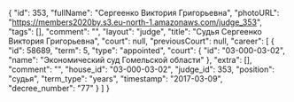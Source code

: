 {
    "id": 353,
    "fullName": "Сергеенко Виктория Григорьевна",
    "photoURL": "https://members2020by.s3.eu-north-1.amazonaws.com/judge_353",
    "tags": [],
    "comment": "",
    "layout": "judge",
    "title": "Судья Сергеенко Виктория Григорьевна",
    "court": null,
    "previousCourt": null,
    "career": [
        {
            "id": 58689,
            "term": 5,
            "type": "appointed",
            "court": {
                "id": "03-000-03-02",
                "name": "Экономический суд Гомельской области"
            },
            "extra": [],
            "comment": "",
            "house_id": "03-000-03-02",
            "judge_id": 353,
            "position": "судья",
            "term_type": "years",
            "timestamp": "2017-03-09",
            "decree_number": "77"
        }
    ]
}